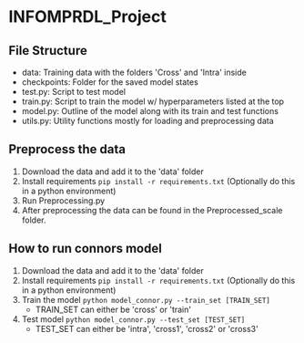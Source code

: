 # INFOMPRDL_Project

## File Structure
- data: Training data with the folders 'Cross' and 'Intra' inside
- checkpoints: Folder for the saved model states
- test.py: Script to test model
- train.py: Script to train the model w/ hyperparameters listed at the top
- model.py: Outline of the model along with its train and test functions
- utils.py: Utility functions mostly for loading and preprocessing data

## Preprocess the data
1. Download the data and add it to the 'data' folder
1. Install requirements `pip install -r requirements.txt` (Optionally do this in a python environment)
1. Run Preprocessing.py
1. After preprocessing the data can be found in the Preprocessed_scale folder.

## How to run connors model
1. Download the data and add it to the 'data' folder
1. Install requirements `pip install -r requirements.txt` (Optionally do this in a python environment)
1. Train the model `python model_connor.py --train_set [TRAIN_SET]`
    - TRAIN_SET can either be 'cross' or 'train'
1. Test model `python model_connor.py --test_set [TEST_SET]`
    - TEST_SET can either be 'intra', 'cross1', 'cross2' or 'cross3'
